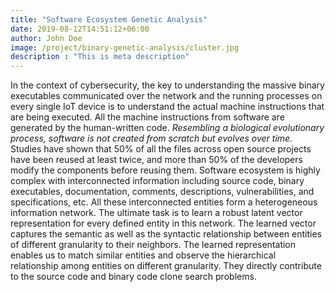 ```yaml
---
title: "Software Ecosystem Genetic Analysis"
date: 2019-08-12T14:51:12+06:00
author: John Doe
image: /project/binary-genetic-analysis/cluster.jpg
description : "This is meta description"
---
```


In the context of cybersecurity, the key to understanding the massive binary executables communicated over the network and the running processes on every single IoT device is to understand the actual machine instructions that are being executed. All the machine instructions from software are generated by the human-written code. *Resembling a biological evolutionary process, software is not created from scratch but evolves over time.* Studies have shown that 50% of all the files across open source projects have been reused at least twice, and more than 50% of the developers modify the components before reusing them. Software ecosystem is highly complex with interconnected information including source code, binary executables, documentation, comments, descriptions, vulnerabilities, and specifications, etc. All these interconnected entities form a heterogeneous information network. The ultimate task is to learn a robust latent vector representation for every defined entity in this network. The learned vector captures the semantic as well as the syntactic relationship between entities of different granularity to their neighbors. The learned representation enables us to match similar entities and observe the hierarchical relationship among entities on different granularity. They directly contribute to the source code and binary code clone search problems.



<!--more-->